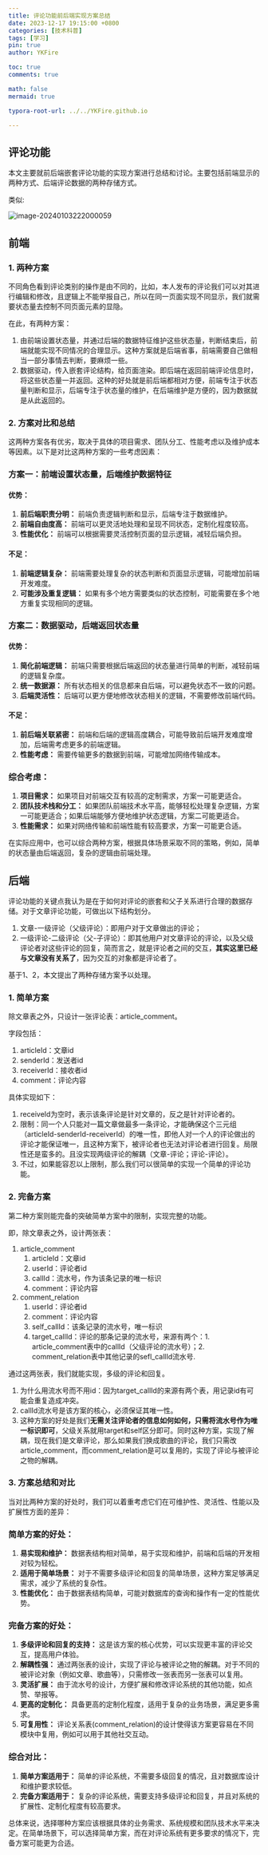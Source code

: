 ```yaml
---
title: 评论功能前后端实现方案总结
date: 2023-12-17 19:15:00 +0800
categories: [技术科普]
tags: [学习]
pin: true
author: YKFire

toc: true
comments: true

math: false
mermaid: true

typora-root-url: ../../YKFire.github.io

---
```




## 评论功能

本文主要就前后端嵌套评论功能的实现方案进行总结和讨论。主要包括前端显示的两种方式、后端评论数据的两种存储方式。



类似:

![image-20240103222000059](/assets/blog_res/2023-12-24-CommentingSystem.assets/image-20240103222000059.png)





## **前端**

### **1. 两种方案**



不同角色看到评论类别的操作是由不同的，比如，本人发布的评论我们可以对其进行编辑和修改，且逻辑上不能举报自己，所以在同一页面实现不同显示，我们就需要状态量去控制不同页面元素的显隐。

在此，有两种方案：

1. 由前端设置状态量，并通过后端的数据特征维护这些状态量，判断结束后，前端就能实现不同情况的合理显示。这种方案就是后端省事，前端需要自己做相当一部分事情去判断，要麻烦一些。
2. 数据驱动，传入嵌套评论结构，给页面渲染。即后端在返回前端评论信息时，将这些状态量一并返回。这种的好处就是前后端都相对方便，前端专注于状态量判断和显示，后端专注于状态量的维护，在后端维护是方便的，因为数据就是从此返回的。



### **2. 方案对比和总结**



这两种方案各有优劣，取决于具体的项目需求、团队分工、性能考虑以及维护成本等因素。以下是对比这两种方案的一些考虑因素：



### **方案一：前端设置状态量，后端维护数据特征**

#### **优势：**



1. **前后端职责分明：** 前端负责逻辑判断和显示，后端专注于数据维护。
2. **前端自由度高：** 前端可以更灵活地处理和呈现不同状态，定制化程度较高。
3. **性能优化：** 前端可以根据需要灵活控制页面的显示逻辑，减轻后端负担。



#### **不足：**



1. **前端逻辑复杂：** 前端需要处理复杂的状态判断和页面显示逻辑，可能增加前端开发难度。
2. **可能涉及重复逻辑：** 如果有多个地方需要类似的状态控制，可能需要在多个地方重复实现相同的逻辑。



### **方案二：数据驱动，后端返回状态量**

#### **优势：**



1. **简化前端逻辑：** 前端只需要根据后端返回的状态量进行简单的判断，减轻前端的逻辑复杂度。
2. **统一数据源：** 所有状态相关的信息都来自后端，可以避免状态不一致的问题。
3. **后端灵活性：** 后端可以更方便地修改状态相关的逻辑，不需要修改前端代码。



#### **不足：**



1. **前后端关联紧密：** 前端和后端的逻辑高度耦合，可能导致前后端开发难度增加，后端需考虑更多的前端逻辑。
2. **性能考虑：** 需要传输更多的数据到前端，可能增加网络传输成本。



### **综合考虑：**



1. **项目需求：** 如果项目对前端交互有较高的定制需求，方案一可能更适合。
2. **团队技术栈和分工：** 如果团队前端技术水平高，能够轻松处理复杂逻辑，方案一可能更适合；如果后端能够方便地维护状态逻辑，方案二可能更适合。
3. **性能需求：** 如果对网络传输和前端性能有较高要求，方案一可能更合适。

在实际应用中，也可以综合两种方案，根据具体场景采取不同的策略，例如，简单的状态量由后端返回，复杂的逻辑由前端处理。



## **后端**

评论功能的关键点我认为是在于如何对评论的嵌套和父子关系进行合理的数据存储。对于文章评论功能，可做出以下结构划分。

1. 文章-一级评论（父级评论）：即用户对于文章做出的评论；
2. 一级评论-二级评论（父-子评论）：即其他用户对文章评论的评论，以及父级评论者对这些评论的回复，简而言之，就是评论者之间的交互，**其实这里已经与文章没有关系了**，因为交互的对象都是评论者了。

基于1、2，本文提出了两种存储方案予以处理。



### **1. 简单方案**



除文章表之外，只设计一张评论表：article_comment。

字段包括：

1. articleId：文章id
2. senderId：发送者id
3. receiverId：接收者id
4. comment：评论内容

具体实现如下：

1. receiveId为空时，表示该条评论是针对文章的，反之是针对评论者的。
2. 限制：同一个人只能对一篇文章做最多一条评论，才能确保这个三元组（articleId-senderId-receiverId）的唯一性，即他人对一个人的评论做出的评论才能保证唯一，且这种方案下，被评论者也无法对评论者进行回复。局限性还是蛮多的。且没实现两级评论的解耦（文章-评论；评论-评论）。
3. 不过，如果能容忍以上限制，那么我们可以很简单的实现一个简单的评论功能。



### **2. 完备方案**



第二种方案则能完备的突破简单方案中的限制，实现完整的功能。

即，除文章表之外，设计两张表：

1. article_comment
   1. articleId：文章id
   2. userId：评论者id
   3. callId：流水号，作为该条记录的唯一标识
   4. comment：评论内容
2. comment_relation
   1. userId：评论者id
   2. comment：评论内容
   3. self_callId：该条记录的流水号，唯一标识
   4. target_callId：评论的那条记录的流水号，来源有两个：1. article_comment表中的callId（父级评论的流水号）；2. comment_relation表中其他记录的sefl_callId流水号.

通过这两张表，我们就能实现，多级的评论和回复。

1. 为什么用流水号而不用id：因为target_callId的来源有两个表，用记录id有可能会重复造成冲突。
2. callId流水号是该方案的核心，必须保证其唯一性。
3. 这种方案的好处是我们**无需关注评论者的信息如何如何，只需将流水号作为唯一标识即可**，父级关系就用target和self区分即可。同时这种方案，实现了解耦，现在我们是文章评论，那么如果我们换成歌曲的评论，我们只需改article_comment，而comment_relation是可以复用的，实现了评论与被评论之物的解耦。





### **3. 方案总结和对比**



当对比两种方案的好处时，我们可以着重考虑它们在可维护性、灵活性、性能以及扩展性方面的差异：



### **简单方案的好处：**



1. **易实现和维护：** 数据表结构相对简单，易于实现和维护，前端和后端的开发相对较为轻松。
2. **适用于简单场景：** 对于不需要多级评论和回复的简单场景，这种方案足够满足需求，减少了系统的复杂性。
3. **性能优化：** 由于数据表结构简单，可能对数据库的查询和操作有一定的性能优势。



### **完备方案的好处：**



1. **多级评论和回复的支持：** 这是该方案的核心优势，可以实现更丰富的评论交互，提高用户体验。
2. **解耦性强：** 通过两张表的设计，实现了评论与被评论之物的解耦。对于不同的被评论对象（例如文章、歌曲等），只需修改一张表而另一张表可以复用。
3. **灵活扩展：** 由于流水号的设计，方便扩展和修改评论系统的其他功能，如点赞、举报等。
4. **更高的定制化：** 具备更高的定制化程度，适用于复杂的业务场景，满足更多需求。
5. **可复用性：** 评论关系表(comment_relation)的设计使得该方案更容易在不同模块中复用，例如可以用于其他社交互动。



### **综合对比：**



1. **简单方案适用于：** 简单的评论系统，不需要多级回复的情况，且对数据库设计和维护要求较低。
2. **完备方案适用于：** 复杂的评论系统，需要支持多级评论和回复，并且对系统的扩展性、定制化程度有较高要求。

总体来说，选择哪种方案应该根据具体的业务需求、系统规模和团队技术水平来决定。在简单场景下，可以选择简单方案，而在对评论系统有更多要求的情况下，完备方案可能更为合适。
